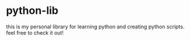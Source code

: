 # python-lib
this is my personal library for learning python and creating python scripts. feel free to check it out!
